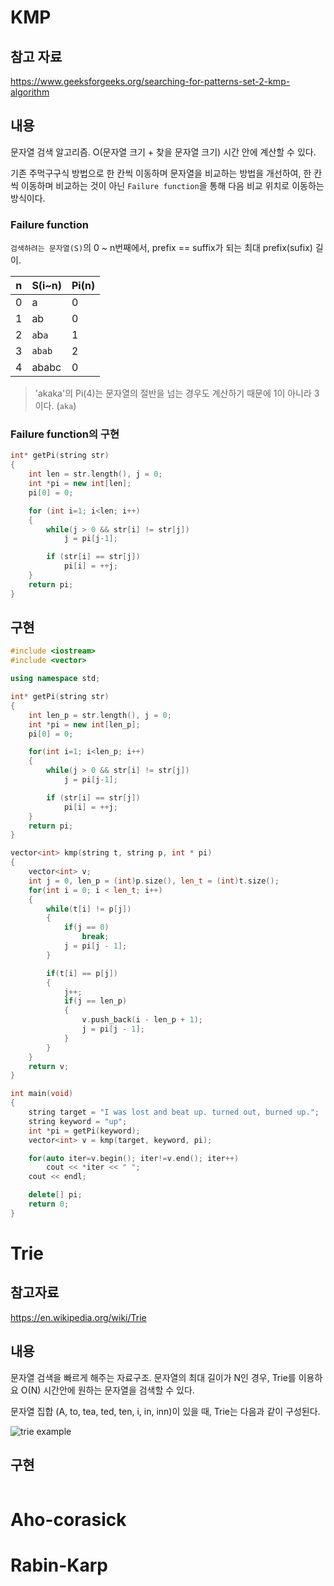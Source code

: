 # KMP

## 참고 자료

https://www.geeksforgeeks.org/searching-for-patterns-set-2-kmp-algorithm

## 내용

문자열 검색 알고리즘. O(문자열 크기 + 찾을 문자열 크기) 시간 안에 계산할 수 있다.

기존 주먹구구식 방법으로 한 칸씩 이동하며 문자열을 비교하는 방법을 개선하여, 한 칸씩 이동하며 비교하는 것이 아닌 `Failure function`을 통해 다음 비교 위치로 이동하는 방식이다.

### Failure function

`검색하려는 문자열(S)`의 0 ~ n번째에서, prefix == suffix가 되는 최대 prefix(sufix) 길이.

n | S(i~n) | Pi(n)
------------ | ------------- | -------------
0 | a | 0
1 | ab | 0
2 | `a`b`a` | 1
3 | `abab` | 2
4 | ababc | 0

> 'akaka'의 Pi(4)는 문자열의 절반을 넘는 경우도 계산하기 때문에 1이 아니라 3이다. (`aka`)

### Failure function의 구현

```c++
int* getPi(string str)
{
    int len = str.length(), j = 0;
    int *pi = new int[len];
    pi[0] = 0;

    for (int i=1; i<len; i++)
    {
        while(j > 0 && str[i] != str[j])
            j = pi[j-1];

        if (str[i] == str[j])
            pi[i] = ++j;
    }
    return pi;
}
```

## 구현

```c++
#include <iostream>
#include <vector>

using namespace std;

int* getPi(string str)
{
    int len_p = str.length(), j = 0;
    int *pi = new int[len_p];
    pi[0] = 0;

    for(int i=1; i<len_p; i++)
    {
        while(j > 0 && str[i] != str[j])
            j = pi[j-1];

        if (str[i] == str[j])
            pi[i] = ++j;
    }
    return pi;
}

vector<int> kmp(string t, string p, int * pi)
{
    vector<int> v;
    int j = 0, len_p = (int)p.size(), len_t = (int)t.size();
    for(int i = 0; i < len_t; i++)
    {
        while(t[i] != p[j])
        {
            if(j == 0)
                break;
            j = pi[j - 1];
        }

        if(t[i] == p[j])
        {
            j++;
            if(j == len_p)
            {
                v.push_back(i - len_p + 1);
                j = pi[j - 1];
            }
        }
    }
    return v;
}

int main(void)
{
    string target = "I was lost and beat up. turned out, burned up.";
    string keyword = "up";
    int *pi = getPi(keyword);
    vector<int> v = kmp(target, keyword, pi);

    for(auto iter=v.begin(); iter!=v.end(); iter++)
        cout << *iter << " ";
    cout << endl;

    delete[] pi;
    return 0;
}
```

# Trie

## 참고자료

https://en.wikipedia.org/wiki/Trie

## 내용

문자열 검색을 빠르게 해주는 자료구조. 문자열의 최대 길이가 N인 경우, Trie를 이용하요 O(N) 시간안에 원하는 문자열을 검색할 수 있다.

문자열 집합 (A, to, tea, ted, ten, i, in, inn)이 있을 때, Trie는 다음과 같이 구성된다.

![trie example](https://upload.wikimedia.org/wikipedia/commons/thumb/b/be/Trie_example.svg/250px-Trie_example.svg.png)

## 구현

```c++
```

# Aho-corasick

# Rabin-Karp
